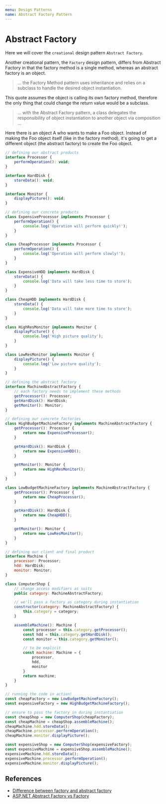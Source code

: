 ```yaml
---
menu: Design Patterns
name: Abstract Factory Pattern
---
```


# Abstract Factory

Here we will cover the `creational` design pattern `Abstract Factory`.

Another creational pattern, the `Factory` design pattern, differs from Abstract Factory in that the factory method is a single method, whereas an abstract factory is an object.

> ... the Factory Method pattern uses inheritance and relies on a subclass to handle the desired object instantiation.

This quote assumes the object is calling its own factory method, therefore the only thing that could change the return value would be a subclass.

> ... with the Abstract Factory pattern, a class delegates the responsibility of object instantiation to another object via composition ...

Here there is an object A who wants to make a Foo object. Instead of making the Foo object itself (like in the factory method), it's going to get a different object (the abstract factory) to create the Foo object.

```javascript
// defining our abstract products
interface Processor {
    performOperation(): void;
}

interface HardDisk {
    storeData(): void;
}

interface Monitor {
    displayPicture(): void;
}

// defining our concrete products
class ExpensiveProcessor implements Processor {
    performOperation() {
        console.log('Operation will perform quickly!');
    }
}

class CheapProcessor implements Processor {
    performOperation() {
        console.log('Operation will perform slowly!');
    }
}

class ExpensiveHDD implements HardDisk {
    storeData() {
        console.log('Data will take less time to store');
    }
}

class CheapHDD implements HardDisk {
    storeData() {
        console.log('Data will take more time to store');
    }
}

class HighResMonitor implements Monitor {
    displayPicture() {
        console.log('High picture quality');
    }
}

class LowResMonitor implements Monitor {
    displayPicture() {
        console.log('Low picture quality');
    }
}

// defining the abstract factory
interface MachineAbstractFactory {
    // each factory needs to implement these methods
    getProcessor(): Processor;
    getHardDisk(): HardDisk;
    getMonitor(): Monitor;
}

// defining our concrete factories
class HighBudgetMachineFactory implements MachineAbstractFactory {
    getProcessor(): Processor {
        return new ExpensiveProcessor();
    }

    getHardDisk(): HardDisk {
        return new ExpensiveHDD();
    }

    getMonitor(): Monitor {
        return new HighResMonitor();
    }
}

class LowBudgetMachineFactory implements MachineAbstractFactory {
    getProcessor(): Processor {
        return new CheapProcessor();
    }

    getHardDisk(): HardDisk {
        return new CheapHDD();
    }

    getMonitor(): Monitor {
        return new LowResMonitor();
    }
}

// defining our client and final product
interface Machine {
    processor: Processor;
    hdd: HardDisk;
    monitor: Monitor;
}

class ComputerShop {
    // change access modifiers as suits
    public category: MachineAbstractFactory;

    // we'll pass a factory as category during instantiation
    constructor(category: MachineAbstractFactory) {
        this.category = category;
    }

    assembleMachine(): Machine {
        const processor = this.category.getProcessor();
        const hdd = this.category.getHardDisk();
        const monitor = this.category.getMonitor();

        // to be explicit
        const machine: Machine = {
            processor,
            hdd,
            monitor
        }
        return machine;
    }
}

// running the code in action!
const cheapFactory = new LowBudgetMachineFactory();
const expensiveFactory = new HighBudgetMachineFactory();

// ensure to pass the factory in during instantiation
const cheapShop = new ComputerShop(cheapFactory);
const cheapMachine = cheapShop.assembleMachine();
cheapMachine.hdd.storeData();
cheapMachine.processor.performOperation();
cheapMachine.monitor.displayPicture();

const expensiveShop = new ComputerShop(expensiveFactory);
const expensiveMachine = expensiveShop.assembleMachine();
expensiveMachine.hdd.storeData();
expensiveMachine.processor.performOperation();
expensiveMachine.monitor.displayPicture();
```

## References

- [Difference between factory and abstract factory](https://stackoverflow.com/questions/5739611/what-are-the-differences-between-abstract-factory-and-factory-design-patterns)
- [ASP.NET Abstract Factory vs Factory](https://www.codeproject.com/Articles/716413/Factory-Method-Pattern-vs-Abstract-Factory-Pattern)
